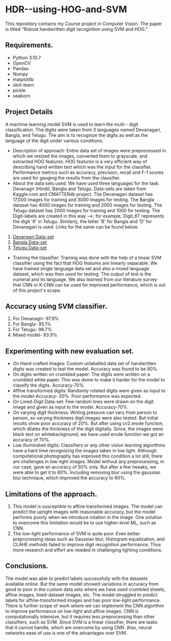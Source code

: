 # HDR--using-HOG-and-SVM
This repository contains my Course project in Computer Vision. The paper is titled "Robust handwritten digit recognition using SVM and HOG."
## Requirements.
- Python 3.10.7
- OpenCV
- Pandas
- Numpy
- matplotlib
- skiit-learn
- pickle 
- seaborn
## Project Details
A machine learning model SVM is used to learn the multi - digit classification. The digits were taken from 3 languages named Devanagari, Bangla, and Telugu. The aim is to recognize the digits as well as the language of the digit under various conditions.
- Description of approach: Entire data set of images were preprocessed in which we resized the images, converted them to grayscale, and extracted HOG features. HOG features is a very efficient way of describing hand written text which was the input for the classifier. Performance metrics such as accuracy, precision, recall and F-1 scores are used for gauging the results from the classifier.
- About the data sets used: We have used three languages for the task. Devanagri (Hindi), Bangla and Telugu. Data-sets are taken from Kaggle.com and CMATTERdb project.
The Devanagari dataset has 17,000 images for training and 3000 images for testing. The Bangla dataset has 4000 images for training and 2000 images for testing. The Telugu dataset has 2000 images for training and 1000 for testing.
The Digit-labels are created in this way -->; for example, Digit_6T represents the digit '6' in Telugu. Similarly, the letter 'B' for Bangla and 'D' for Devanagari is used. Links for the same can be found below.
 1. [Devanagri Data-set](https://www.kaggle.com/datasets/anurags397/hindi-mnist-data)
 2. [Bangla Data-set](https://code.google.com/archive/p/cmaterdb/)
 3. [Telugu Data-set](https://www.kaggle.com/datasets/anurags397/hindi-mnist-data)
- Training the classifier: Training was done with the help of a linear SVM classifier using the fact that HOG features are linearly separable. We have trained single language data set and also a mixed language dataset, which was then used for testing. The output of test is the numeral and its language. We also learned from our literature survey that CNN or K-CNN can be used for improved performance, which is out of this project's scope.
## Accuracy using SVM classifier.
1. For Devanagri- 97.9%
2. For Bangla- 95.1%
3. For Telugu- 96.7%
4. Mixed model- 93.9%
## Experimenting with new evaluation set.
- On Hand crafted images: Custom unlabelled data set of handwritten digits was created to test the model. Accuracy was found to be 80%.
- On digits written on crumbled paper: The digits were written on a crumbled white paper. This was dome to make it harder for the model to classify the digits.       Accuracy-70%.
- Affine transformed digits: Randomly rotated digits were given as input to the model-Accuracy- 20%. Poor performance was expected.
- On Lined-Digit Data-set: Few random lines were drawn on the digit image and given as input to the model. Accuracy-70%.
- On varying digit thickness: Writing pressure can vary from person to person, so varying thickness digit images were also tested. But initial results show poor         accuracy of 20%. But after using cv2.erode function, which dilates the thickness of the digit digitally. Since, the images were black text on whitebackground, we have used erode function  we got an accuracy of 70%.
- Low illuminated digits: Classifiers or any other vision learning algorithms have a hard time recognizing the images taken in low light. Although computational         photography has improved this condition a lot still, there are challenges in low-light images. Model without any preprocessing, in our case, gave an accuracy of 50%   only. But after a few tweaks, we were able to get it to 60%. Including removing blur using the gaussian blur technique, which improved the accuracy to 60%.
## Limitations of the approach.
1. This model is susceptible to affine transformed images. The model can predict the upright images with reasonable accuracy, but the model performs poorly when we introduce rotation in the image. One solution to overcome this limitation would be to use higher-level ML, such as CNN.
2. The low-light performance of SVM is quite poor. Even better preprocessing ideas such as Gaussian blur, Histogram equalization, and CLAHE methods failed to improve digit recognition performance. Thus more research and effort are needed in challenging lighting conditions.
## Conclusions.
The model was able to predict labels successfully with the datasets available online. But the same model showed variations in accuracy from good to poor in the custom data sets where we have used crumbled sheets, affine images, lined-dataset images, etc. The model struggled to predict labels for affine-transformed images and has poor low-light performance. There is further scope of work where we can implement the CNN algorithm to improve performance on low-light and affine images. CNN is computationally intensive, but it requires less preprocessing than other classifiers, such as SVM. Since SVM is a linear classifier, there are tasks that it cannot handle, which are overcome by using CNN. Also, neural networks ease of use is one of the advantages over SVM.
